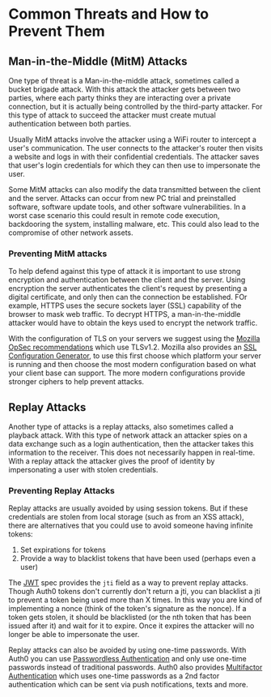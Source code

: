 # Common Threats and How to Prevent Them

## Man-in-the-Middle (MitM) Attacks 

One type of threat is a Man-in-the-middle attack, sometimes called a bucket brigade attack. With this attack the attacker gets between two parties, where each party thinks they are interacting over a private connection, but it is actually being controlled by the third-party attacker. For this type of attack to succeed the attacker must create mutual authentication between both parties. 

Usually MitM attacks involve the attacker using a WiFi router to intercept a user's communication. The user connects to the attacker's router then visits a website and logs in with their confidential credentials. The attacker saves that user's login credentials for which they can then use to impersonate the user.

Some MitM attacks can also modify the data transmitted between the client and the server. Attacks can occur from new PC trial and preinstalled software, software update tools, and other software vulnerabilities. In a worst case scenario this could result in remote code execution, backdooring the system, installing malware, etc. This could also lead to the compromise of other network assets.

### Preventing MitM attacks

To help defend against this type of attack it is important to use strong encryption and authentication between the client and the server. Using encryption the server authenticates the client's request by presenting a digital certificate, and only then can the connection be established.  FOr example, HTTPS uses the secure sockets layer (SSL) capability of the browser to mask web traffic. To decrypt HTTPS, a man-in-the-middle attacker would have to obtain the keys used to encrypt the network traffic.

With the configuration of TLS on your servers we suggest using the [Mozilla OpSec recommendations](https://wiki.mozilla.org/Security/Server_Side_TLS) which use TLSv1.2. Mozilla also provides an [SSL Configuration Generator](https://mozilla.github.io/server-side-tls/ssl-config-generator/), to use this first choose which platform your server is running and then choose the most modern configuration based on what your client base can support. The more modern configurations provide stronger ciphers to help prevent attacks.

## Replay Attacks

Another type of attacks is a replay attacks, also sometimes called a playback attack. With this type of network attack an attacker spies on a data exchange such as a login authentication, then the attacker takes this information to the receiver. This does not necessarily happen in real-time. With a replay attack the attacker gives the proof of identity by impersonating a user with stolen credentials.

### Preventing Replay Attacks

Replay attacks are usually avoided by using session tokens. But if these credentials are stolen from local storage (such as from an XSS attack), there are alternatives that you could use to avoid someone having infinite tokens:

1. Set expirations for tokens
2. Provide a way to blacklist tokens that have been used (perhaps even a user)

 The [JWT](/jwt) spec provides the `jti` field as a way to prevent replay attacks. Though Auth0 tokens don't currently don't return a jti, you can blacklist a jti to prevent a token being used more than X times. In this way you are kind of implementing a nonce (think of the token's signature as the nonce). If a token gets stolen, it should be blacklisted (or the nth token that has been issued after it) and wait for it to expire. Once it expires the attacker will no longer be able to impersonate the user.

 Replay attacks can also be avoided by using one-time passwords. With Auth0 you can use [Passwordless Authentication](/passwordless) and only use one-time passwords instead of traditional passwords. Auth0 also provides [Multifactor Authentication](multifactor-authentication) which uses one-time passwords as a 2nd factor authentication which can be sent via push notifications, texts and more.